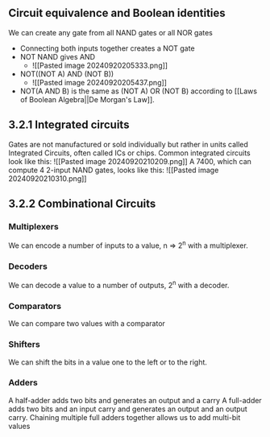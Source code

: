 ## Circuit equivalence and Boolean identities
We can create any gate from all NAND gates or all NOR gates
- Connecting both inputs together creates a NOT gate
- NOT NAND gives AND
	- ![[Pasted image 20240920205333.png]]
- NOT((NOT A) AND (NOT B))
	- ![[Pasted image 20240920205437.png]]
- NOT(A AND B) is the same as (NOT A) OR (NOT B) according to [[Laws of Boolean Algebra||De Morgan's Law]].

## 3.2.1 Integrated circuits
Gates are not manufactured or sold individually but rather in units called Integrated Circuits, often called ICs or chips.
Common integrated circuits look like this:
![[Pasted image 20240920210209.png]]
A 7400, which can compute 4 2-input NAND gates, looks like this:
![[Pasted image 20240920210310.png]]

## 3.2.2 Combinational Circuits
### Multiplexers
We can encode a number of inputs to a value, n => 2<sup>n</sup> with a multiplexer.

### Decoders
We can decode a value to a number of outputs, 2<sup>n</sup> with a decoder.

### Comparators
We can compare two values with a comparator

### Shifters
We can shift the bits in a value one to the left or to the right.

### Adders
A half-adder adds two bits and generates an output and a carry
A full-adder adds two bits and an input carry and generates an output and an output carry.
Chaining multiple full adders together allows us to add multi-bit values